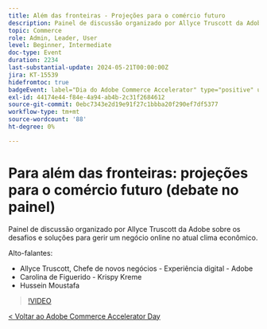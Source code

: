 ```yaml
---
title: Além das fronteiras - Projeções para o comércio futuro
description: Painel de discussão organizado por Allyce Truscott da Adobe sobre os desafios e soluções para gerir um negócio online no atual clima econômico.
topic: Commerce
role: Admin, Leader, User
level: Beginner, Intermediate
doc-type: Event
duration: 2234
last-substantial-update: 2024-05-21T00:00:00Z
jira: KT-15539
hidefromtoc: true
badgeEvent: label="Dia do Adobe Commerce Accelerator" type="positive" url="https://experienceleague.adobe.com/en/docs/events/apac-commerce-recordings/2024/overview"
exl-id: 44174e44-f84e-4a94-ab4b-2c31f2684612
source-git-commit: 0ebc7343e2d19e91f27c1bbba20f290ef7df5377
workflow-type: tm+mt
source-wordcount: '88'
ht-degree: 0%

---
```


# Para além das fronteiras: projeções para o comércio futuro (debate no painel)

Painel de discussão organizado por Allyce Truscott da Adobe sobre os desafios e soluções para gerir um negócio online no atual clima econômico.

Alto-falantes:

+ Allyce Truscott, Chefe de novos negócios - Experiência digital - Adobe
+ Carolina de Figuerido - Krispy Kreme
+ Hussein Moustafa

>[!VIDEO](https://video.tv.adobe.com/v/3429265/?learn=on)

[&lt; Voltar ao Adobe Commerce Accelerator Day](./overview.md)
